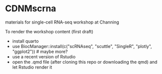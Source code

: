 # CDNMscrna
materials for single-cell RNA-seq workshop at Channing

To render the workshop content (first draft)
- install quarto
- use BiocManager::install(c("scRNAseq", "scuttle", "SingleR", "plotly", "ggplot2")) # maybe more?
- use a recent version of Rstudio
- open the .qmd file (after cloning this repo or downloading the qmd) and let Rstudio render it
